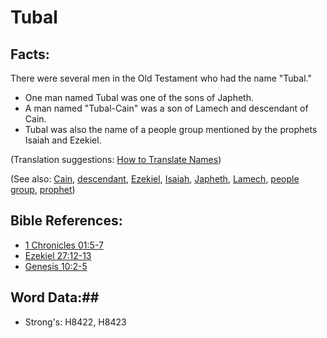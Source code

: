 # Tubal #

## Facts: ##

There were several men in the Old Testament who had the name "Tubal."

* One man named Tubal was one of the sons of Japheth.
* A man named "Tubal-Cain" was a son of Lamech and descendant of Cain.
* Tubal was also the name of a people group mentioned by the prophets Isaiah and Ezekiel.


(Translation suggestions: [How to Translate Names](rc://en/ta/man/translate/translate-names))

(See also: [Cain](cain.md), [descendant](../other/descendant.md), [Ezekiel](ezekiel.md), [Isaiah](isaiah.md), [Japheth](japheth.md), [Lamech](lamech.md), [people group](../other/peoplegroup.md), [prophet](../kt/prophet.md))

## Bible References: ##

* [1 Chronicles 01:5-7](rc://en/tn/help/1ch/01/05)
* [Ezekiel 27:12-13](rc://en/tn/help/ezk/27/12)
* [Genesis 10:2-5](rc://en/tn/help/gen/10/02)

## Word Data:##

* Strong's: H8422, H8423

